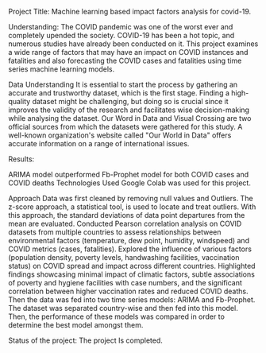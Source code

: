 Project Title:
Machine learning based impact factors analysis for covid-19.

Understanding:
The COVID pandemic was one of the worst ever and completely upended the society. COVID-19 has been a hot topic, and numerous studies have already been conducted on it. This project examines a wide range of factors that may have an impact on COVID instances and fatalities and also forecasting the COVID cases and fatalities using time series machine learning models.

Data Understanding
It is essential to start the process by gathering an accurate and trustworthy dataset, which is the first stage. Finding a high-quality dataset might be challenging, but doing so is crucial since it improves the validity of the research and facilitates wise decision-making while analysing the dataset.
Our Word in Data and Visual Crossing are two official sources from which the datasets were gathered for this study. A well-known organization's website called "Our World in Data" offers accurate information on a range of international issues.

Results:

ARIMA model outperformed Fb-Prophet model for both COVID cases and COVID deaths
Technologies Used
Google Colab was used for this project.

Approach
Data was first cleaned by removing null values and Outliers. The z-score approach, a statistical tool, is used to locate and treat outliers. With this approach, the standard deviations of data point departures from the mean are evaluated.
Conducted Pearson correlation analysis on COVID datasets from multiple countries to assess relationships between environmental factors (temperature, dew point, humidity, windspeed) and COVID metrics (cases, fatalities).
Explored the influence of various factors (population density, poverty levels, handwashing facilities, vaccination status) on COVID spread and impact across different countries.
Highlighted findings showcasing minimal impact of climatic factors, subtle associations of poverty and hygiene facilities with case numbers, and the significant correlation between higher vaccination rates and reduced COVID deaths.
Then the data was fed into two time series models: ARIMA and Fb-Prophet. The dataset was separated country-wise and then fed into this model. Then, the performance of these models was compared in order to determine the best model amongst them.

Status of the project: The project Is completed.

